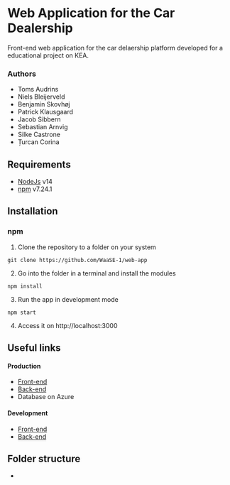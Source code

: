 # Web Application for the Car Dealership

Front-end web application for the car delaership platform developed for a educational project on KEA.

### Authors
- Toms Audrins
- Niels Bleijerveld
- Benjamin Skovhøj
- Patrick Klausgaard
- Jacob Sibbern
- Sebastian Arnvig
- Silke Castrone
- Țurcan Corina

<!-- #### Coding Standards
We've created our own coding-standards.py -->

## Requirements
- [NodeJs](https://nodejs.org/en/download/) v14
- [npm](https://docs.npmjs.com/downloading-and-installing-node-js-and-npm) v7.24.1

## Installation 
### npm
1. Clone the repository to a folder on your system
```
git clone https://github.com/WaaSE-1/web-app
```
2. Go into  the folder in a terminal and install the modules
```
npm install
``` 
3. Run the app in development mode
```
npm start
```

4. Access it on http://localhost:3000


## Useful links

#### Production
- [Front-end](https://cardealership.unqhosting.com/)
- [Back-end](https://api-service.azurewebsites.net/docs)
- Database on Azure
#### Development
- [Front-end](http://localhost:3000)
- [Back-end](http://localhost:8000/docs)

## Folder structure
- 

